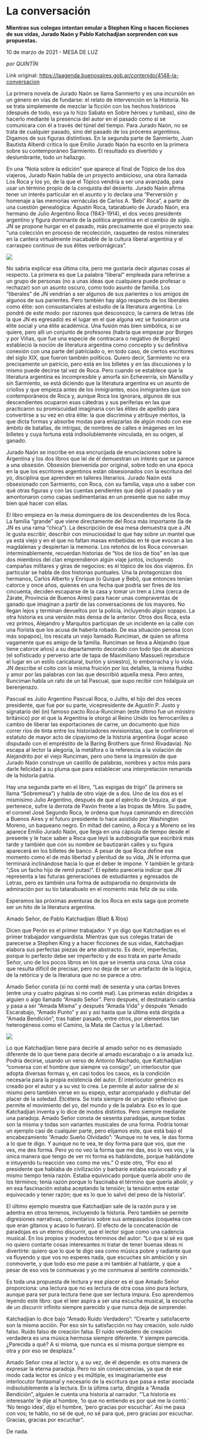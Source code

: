 # La conversación

**Mientras sus colegas intentan emular a Stephen King o hacen ficciones de sus vidas, Jurado Naón y Pablo Katchadjian sorprenden con sus propuestas.**

10 de marzo de 2021 - MESA DE LUZ

_por QUINTÍN_

Link original: https://laagenda.buenosaires.gob.ar/contenido/4148-la-conversacion



La primera novela de Jurado Naón se llama Sanmierto y es una incursión en un género en vías de fundarse: el relato de intervención en la Historia. No se trata simplemente de mezclar la ficción con los hechos históricos (después de todo, eso ya lo hizo Sabato en Sobre héroes y tumbas), sino de hacerlo mediante la presencia del autor en el pasado como si se comunicara con él a través del túnel del tiempo. Para Jurado Naón, no se trata de cualquier pasado, sino del pasado de los próceres argentinos. Digamos de sus figuras distintivas. En la segunda parte de Sanmierto, Juan Bautista Alberdi critica lo que Emilio Jurado Naón ha escrito en la primera sobre su contemporáneo Sarmiento. El resultado es divertido y deslumbrante, todo un hallazgo.




En una “Nota sobre la edición” que aparece al final de Tópico de los dos viajeros, Jurado Naón habla de un proyecto ambicioso, una obra llamada Los Roca y los yo, de la que el Tópico vendría a ser una avanzada, para usar un término propio de la conquista del desierto. Jurado Naón afirma tener un interés particular en el asunto y lo declara una “Perversión y homenaje a las memorias vernáculas de Carlos A. ‘Bebi’ Roca”, a partir de una cuestión genealógica: Agustín Roca, tatarabuelo de Jurado Naón, era hermano de Julio Argentino Roca (1843-1914), el dos veces presidente argentino y figura dominante de la política argentina en el cambio de siglo. JN se propone hurgar en el pasado, más precisamente que el proyecto sea: “una colección en proceso de recolección, rasqueteo de restos minerales en la cantera virtualmente inacabable de la cultura liberal argentina y el carraspeo continuo de sus élites verborrágicas”.




![](https://cdn.flowlikemusic.com/files/images/38592/b8f7acb8-25cc-4ade-98c3-f4015560599d.jpg)




No sabría explicar esa última cita, pero me gustaría decir algunas cosas al respecto. La primera es que La palabra “liberal” empleada para referirse a un grupo de personas (no a unas ideas que cualquiera puede profesar o rechazar) son un asunto oscuro, como todo asunto de familia. Los “liberales” de JN vendrían a ser algunos de sus parientes o los amigos de algunos de sus parientes. Pero también hay algo respecto de los liberales como élite: son consustanciales al estudio de la literatura argentina. Lo pondré de este modo: por razones que desconozco, la carrera de letras (de la que JN es egresado) es el lugar en el que alguna vez se fusionaron una élite social y una élite académica. Una fusión más bien simbólica, si se quiere, pero allí un conjunto de profesores (habría que empezar por Borges y por Viñas, que fue una especie de contracara o negativo de Borges) estableció la noción de literatura argentina como concepto y su definitiva conexión con una parte del patriciado o, en todo caso, de ciertos escritores del siglo XIX, que fueron también políticos. Quiero decir, Sarmiento no era precisamente un patricio, pero está en los billetes y en las discusiones y lo mismo puede decirse tal vez de Roca. Pero cuando se establece que la literatura argentina es incompresible y amorfa sin Echeverría, sin Mansilla y sin Sarmiento, se está diciendo que la literatura argentina es un asunto de criollos y que empieza antes de los inmigrantes, esos inmigrantes que son contemporáneos de Roca y, aunque Roca los ignorara, algunos de sus descendientes ocuparon esas cátedras y sus periferias en las que practicaron su promiscuidad imaginaria con las élites de apellido para convertirse a su vez en otra élite: la que discrimina y atribuye méritos, la que dicta formas y absorbe modas para enlazarlas de algún modo con ese ámbito de batallas, de intrigas, de nombres de calles e imágenes en los billetes y cuya fortuna está indisolublemente vinculada, en su origen, al ganado.




Jurado Naón se inscribe en esa encrucijada de enunciaciones sobre la Argentina y los dos libros que leí de él demuestran un interés que se parece a una obsesión. Obsesión bienvenida por original, sobre todo en una época en la que los escritores argentinos están obsesionados con la escritura del yo, disciplina que aprenden en talleres literarios. Jurado Naón está obsesionado con Sarmiento, con Roca, con su familia, vaya uno a saber con qué otras figuras y con las cuentas pendientes que dejó el pasado y se amontonaron como capas sedimentarias en un presente que no sabe muy bien qué hacer con ellas.




El libro empieza en la mesa dominguera de los descendientes de los Roca. La familia “grande” que viene directamente del Roca más importante (la de JN es una rama “chica”). La descripción de esa mesa demuestra que a JN le gusta escribir, describir con minuciosidad lo que hay sobre un mantel que ya está viejo y en el que no faltan masas embebidas en té que evocan a las magdalenas y despiertan la memoria. Los retoños de los Roca conversan interminablemente, recuerdan historias de “tíos de tíos de tíos” en las que dos miembros del clan emprendieron algún viaje juntos, incluyendo campañas militares y giras de negocios: es el tópico de los dos viajeros. En particular se habla de dos historias puntuales. Una la protagonizan dos hermanos, Carlos Alberto y Enrique (o Quique y Bebi), que entonces tenían catorce y once años, quienes en una fecha que podría ser fines de los cincuenta, deciden escaparse de la casa y tomar un tren a Lima (cerca de Zárate, Provincia de Buenos Aires) para hacer unas compraventas de ganado que imaginan a partir de las conversaciones de los mayores. No llegan lejos y terminan devueltos por la policía, incluyendo algún sopapo. La otra historia es una versión más densa de la anterior. Otros dos Roca, esta vez primos, Alejandro y Marquitos participan de un incidente en la calle con una florista que los acusa de haberla robado. De esa situación penosa (con más sopapos), los rescata un viejo llamado Runciman, de quien se afirma vagamente que es amigo de la familia. Runciman se lleva a Alejandro (que tiene catorce años) a su departamento decorado con todo tipo de abanicos (el sofisticado y perverso arte de tapa de Maximiliano Massueli reproduce el lugar en un estilo caricatural, burlón y siniestro), lo emborracha y lo viola. JN describe el coito con la misma fruición por los detalles, la misma fluidez y amor por las palabras con las que describió aquella mesa. Pero antes, Runciman habla un rato de un tal Pascual, que supo recibir con hidalguía un berenjenazo.




Pascual es Julio Argentino Pascual Roca, o Julito, el hijo del dos veces presidente, que fue por su parte, vicepresidente de Agustín P. Justo y signatario del (in) famoso pacto Roca-Runciman (este último fue un ministro británico) por el que la Argentina le otorgó al Reino Unido los ferrocarriles a cambio de liberar las exportaciones de carne, un documento que hizo correr ríos de tinta entre los historiadores revisionistas, que le confirieron el estatuto de mayor acto de cipayismo de la historia argentina (lugar acaso disputado con el empréstito de la Baring Brothers que firmó Rivadavia). No escapa al lector la alegoría, la metáfora o la referencia a la violación de Alejandrito por el viejo Runciman, pero uno tiene la impresión de que Jurado Naón construye un castillo de palabras, nombres y actos más para darle felicidad a su pluma que para establecer una interpretación remanida de la historia patria.




Hay una segunda parte en el libro, “Las espigas de trigo” (la primera se llama “Sobremesa”) y habla de otro viaje de a dos. Uno de los dos es el mismísimo Julio Argentino, después de que el ejército de Urquiza, al que pertenece, sufre la derrota de Pavón frente a las tropas de Mitre. Su padre, el coronel José Segundo Roca, le ordena que huya caminando en dirección a Buenos Aires y el futuro presidente lo hace asistido por Washington Moreno, un baqueano negro. En mitad del camino, a Roca y a Moreno se les aparece Emilio Jurado Naón, que llega en una cápsula de tiempo desde el presente y le hace saber a Roca que leyó la autobiografía que escribirá más tarde y también que con su nombre se bautizarán calles y su figura aparecerá en los billetes de banco. A pesar de que Roca define ese momento como el de más libertad y plenitud de su vida, JN le informa que terminará inclinándose hacia lo que el deber le impone. Y también le gritará: “¡Sos un facho hijo de remil putas!”. El epíteto parecería indicar que JN representa a las futuras generaciones de estudiantes y egresados de Letras, pero es también una forma de autoparodia no desprovista de admiración por su tío tatarabuelo en el momento más feliz de su vida.




Esperamos las próximas aventuras de los Roca en esta saga que promete ser un hito de la literatura argentina.




Amado Señor, de Pablo Katchadjian (Blatt & Ríos)




Dicen que Perón es el primer trabajador. Y yo digo que Katchadjian es el primer trabajador vanguardista. Mientras que sus colegas tratan de parecerse a Stephen King y a hacer ficciones de sus vidas, Katchadjian elabora sus perfectas piezas de arte abstracto. Es decir, imperfectas, porque lo perfecto debe ser imperfecto y de eso trata en parte Amado Señor, uno de los pocos libros en los que se inventa una cosa. Una cosa que resulta difícil de precisar, pero no deja de ser un artefacto de la lógica, de la retórica y de la literatura que no se parece a otro.




Amado Señor consta (si no conté mal) de sesenta y una cartas breves (entre una y cuatro páginas si no conté mal). Las primeras están dirigidas a alguien o algo llamado “Amado Señor”. Pero después, el destinatario cambia y pasa a ser “Amada Misma” y después “Amada Vida” y después “Amado Escarabajo, “Amado Punto” y así y así hasta que la última está dirigida a “Amada Bendición”, tras haber pasado, entre otros, por elementos tan heterogéneos como el Camino, la Mata de Cactus y la Libertad.




![](https://cdn.flowlikemusic.com/files/images/38593/10590087-cf4f-4980-9fb6-abbc8b8362e9.jpg)




Lo que Katchadjian tiene para decirle al amado señor no es demasiado diferente de lo que tiene para decirle al amado escarabajo o a la amada luz. Podría decirse, usando un verso de Antonio Machado, que Katchadjian “conversa con el hombre que siempre va consigo”, un interlocutor que adopta diversas formas y, en casi todos los casos, es la condición necesaria para la propia existencia del autor. El interlocutor genérico es creado por el autor y a su vez lo crea. Le permite al autor salirse de sí mismo pero también verse en su espejo, estar acompañado y disfrutar del placer de la soledad. Etcétera. Se trata siempre de un gesto reflexivo que permite el movimiento del yo, del mundo y de la palabra. Eso es lo que Katchadjian inventa y lo dice de modos distintos. Pero siempre mediante una paradoja. Amado Señor consta de sesenta paradojas, aunque todas son la misma y todas son variantes musicales de una forma. Podría tomar un ejemplo casi de cualquier parte, pero elijamos este, que está bajo el encabezamiento “Amado Sueño Olvidado”: “Aunque no te vea, le das forma a lo que te digo. Y aunque no te vea, te doy forma para que vos, que me ves, me des forma. Pero yo no veo la forma que me das, eso lo ves vos, y la única manera que tengo de ver mi forma es hablándote, porque hablándote e intuyendo tu reacción veo como me ves.” O este otro, “Por eso el presidente que hablaba de civilización y barbarie estaba equivocado y al mismo tiempo tenía razón. Estaba equivocado porque quería abolir uno de los términos; tenía razón porque lo fascinaba el término que quería abolir, y en esa fascinación estaba aceptando la tensión; la tensión entre estar equivocado y tener razón; que es lo que lo salvó del peso de la historia”.




El último ejemplo muestra que Katchadjian sale de la razón pura y se adentra en otros terrenos, incluyendo la historia. Pero también se permite digresiones narrativas, comentarios sobre sus antepasados (coquetea con que eran gitanos y acaso lo fueran). El efecto de la concatenación de paradojas es un eterno discurrir, que el lector sigue como una cadencia musical. En los propios y modestos términos del autor: “Lo que sí sé es que no quiero contarte cosas interesantes ni tratar de tener buenas ideas ni divertirte: quiero que lo que te digo sea como música pobre y radiante que va fluyendo y que vos no esperes nada, que escuches sin ambición y sin conmoverte, y que todo eso me pase a mí también al hablarte, y que a pesar de eso vos te conmuevas y yo me conmueva al sentirte conmovido.”




Es toda una propuesta de lectura y ese placer es el que Amado Señor proporciona: una lectura que no es lectura de otra cosa sino pura lectura, aunque para ser pura lectura tiene que ser lectura impura. Eso aprendemos leyendo este libro: que el leer aspira a ser una escucha musical, la escucha de un discurrir infinito siempre parecido y que nunca deja de sorprender.




Katchadjian lo dice bajo “Amado Ruido Verdadero”: “Crearte y satisfacerte son la misma acción. Por eso sin tu satisfacción no hay creación, solo ruido falso. Ruido falso de creación falsa. El ruido verdadero de creación verdadera es una música hermosa siempre diferente. Y siempre parecida. ¿Parecida a qué? A sí misma, que nunca es sí misma porque siempre es otra y por eso se desplaza.”




Amado Señor crea al lector y, a su vez, de él depende: es otra manera de expresar la eterna paradoja. Pero no sin consecuencias, ya que de ese modo cada lector es único y es múltiple, es imaginariamente ese interlocutor fantasmal y necesario de la escritura que pasa a estar asociada indisolublemente a la lectura. En la última carta, dirigida a “Amada Bendición”, alguien le cuenta una historia al narrador. “’La historia es interesante’ le dije al hombre, ‘lo que no entiendo es por qué me la contó.’ ‘No tengo idea’, dijo el hombre, ‘pero gracias por escuchar’. Así me pasa con vos; te hablo, no sé de qué, no sé para qué, pero gracias por escuchar. Gracias, gracias por escuchar”.




De nada.




